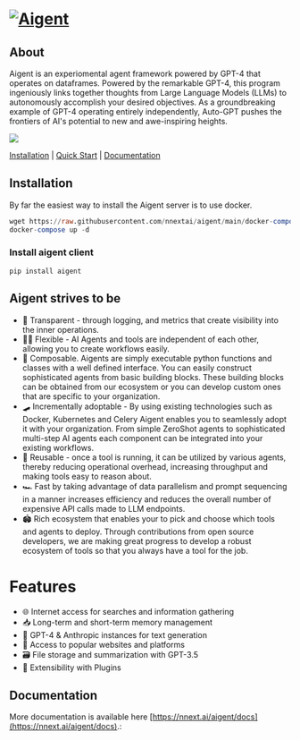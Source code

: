 # <a href="https://nnext.ai/"><img src="https://d3g1vr8yw3euzd.cloudfront.net/nnext-ultra-wide-tingle.png" alt="Aigent"></a>

## About


Aigent is an experiomental agent framework powered by GPT-4 that operates on dataframes.
Powered by the remarkable GPT-4, this program ingeniously links together thoughts from
Large Language Models (LLMs) to autonomously accomplish your desired objectives.
As a groundbreaking example of GPT-4 operating entirely independently, Auto-GPT pushes
the frontiers of AI's potential to new and awe-inspiring heights.

<a href="https://twitter.com/intent/follow?screen_name=nnextai"><img src="https://img.shields.io/badge/Follow-nnextai-blue.svg?style=flat&logo=twitter"></a>

[Installation](#installation) |  [Quick Start](#quick-start) | [Documentation](#documentation)

## Installation

By far the easiest way to install the Aigent server is to use docker.

```sql
wget https://raw.githubusercontent.com/nnextai/aigent/main/docker-compose.yaml
docker-compose up -d
```

### Install aigent client
```shell
pip install aigent
```

## Aigent strives to be

* 🥽 Transparent - through logging, and metrics that create visibility into the inner operations.
* 🤸🏾 Flexible - AI Agents and tools are independent of each other, allowing you to create workflows easily.
* 🧩 Composable. Aigents are simply executable python functions and classes with a well defined interface. You can easily construct sophisticated agents from basic building blocks. These building blocks can be obtained from our ecosystem or you can develop custom ones that are specific to your organization.
* 🛹 Incrementally adoptable - By using existing technologies such as Docker, Kubernetes and Celery Aigent enables you to seamlessly adopt it with your organization. From simple ZeroShot agents to sophisticated multi-step AI agents each component can be integrated into your existing workflows.
* 🔨 Reusable - once a tool is running, it can be utilized by various agents, thereby reducing operational overhead, increasing throughput and making tools easy to reason about.
* 🏎️ Fast by taking advantage of data parallelism and prompt sequencing in a manner increases efficiency and reduces the overall number of expensive API calls made to LLM endpoints.
* 🏟️ Rich ecosystem that enables your to pick and choose which tools and agents to deploy. Through contributions from open source developers, we are making great progress to develop a robust ecosystem of tools so that you always have a tool for the job.

# Features
* 🌐 Internet access for searches and information gathering
* 📥 Long-term and short-term memory management 
* 🧠 GPT-4 & Anthropic instances for text generation 
* 🔗 Access to popular websites and platforms 
* 🗃️ File storage and summarization with GPT-3.5 
* 🔌 Extensibility with Plugins

## Documentation

More documentation is available here [https://nnext.ai/aigent/docs](https://nnext.ai/aigent/docs).: